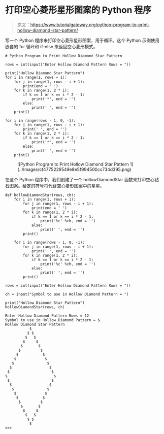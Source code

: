 # 打印空心菱形星形图案的 Python 程序

> 原文：<https://www.tutorialgateway.org/python-program-to-print-hollow-diamond-star-pattern/>

写一个 Python 程序来打印空心菱形星形图案，用于循环。这个 Python 示例使用嵌套的 for 循环和 if-else 来返回空心菱形模式。

```
# Python Program to Print Hollow Diamond Star Pattern

rows = int(input("Enter Hollow Diamond Pattern Rows = "))

print("Hollow Diamond Star Pattern") 
for i in range(1, rows + 1):
    for j in range(1, rows - i + 1):
        print(end = ' ')
    for k in range(1, 2 * i):
        if k == 1 or k == i * 2 - 1:
            print('*', end = '')
        else:
            print(' ', end = '')
    print()

for i in range(rows - 1, 0, -1):
    for j in range(1, rows - i + 1):
        print(' ', end = '')
    for k in range(1, 2 * i):
        if k == 1 or k == i * 2 - 1:
            print('*', end = '')
        else:
            print(' ', end = '')
    print()
```

<figure class="wp-block-image size-large">![Python Program to Print Hollow Diamond Star Pattern 1](../Images/cf4775229549e8e5f994500cc734d395.png)</figure>

在这个 Python 程序中，我们创建了一个 hollowDiamondStar 函数来打印空心钻石图案。给定的符号将代替空心菱形图案中的星星。

```
def hollowDiamondStar(rows, ch):
    for i in range(1, rows + 1):
        for j in range(1, rows - i + 1):
            print(end = ' ')
        for k in range(1, 2 * i):
            if k == 1 or k == i * 2 - 1:
                print('%c' %ch, end = '')
            else:
                print(' ', end = '')
        print()

    for i in range(rows - 1, 0, -1):
        for j in range(1, rows - i + 1):
            print(' ', end = '')
        for k in range(1, 2 * i):
            if k == 1 or k == i * 2 - 1:
                print('%c' %ch, end = '')
            else:
                print(' ', end = '')
        print()

rows = int(input("Enter Hollow Diamond Pattern Rows = "))

ch = input("Symbol to use in Hollow Diamond Pattern = ")

print("Hollow Diamond Star Pattern")
hollowDiamondStar(rows, ch)
```

```
Enter Hollow Diamond Pattern Rows = 12
Symbol to use in Hollow Diamond Pattern = $
Hollow Diamond Star Pattern
           $
          $ $
         $   $
        $     $
       $       $
      $         $
     $           $
    $             $
   $               $
  $                 $
 $                   $
$                     $
 $                   $
  $                 $
   $               $
    $             $
     $           $
      $         $
       $       $
        $     $
         $   $
          $ $
           $
>>> 
```